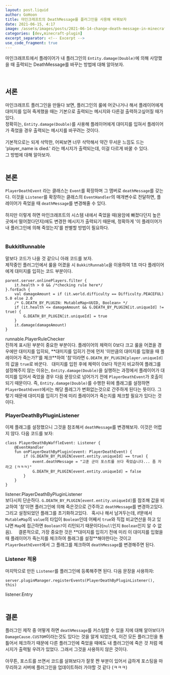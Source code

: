 ```yaml
---
layout: post.liquid
author: GoHoon
title: 마인크래프트의 DeathMessage를 플러그인을 사용해 바꿔보자
date: 2021-06-15, 4:17
image: /assets/images/posts/2021-06-14-change-death-message-in-minecraft-plugin/preview.png
categories: [dev,minecraft-plugin]
excerpt_separator: <!-- Excerpt -->
use_code_fragment: true
---
```

마인크래프트에서 플레이어가 내 플러그인의 <code>Entity.damage(Double)</code>에 의해 사망했을 때 출력되는 DeathMessage를 바꾸는 방법에 대해 알아보자.   
<!-- Excerpt -->
&nbsp;   

## 서론
마인크래프트 플러그인을 만들다 보면, 플러그인의 룰에 어긋나거나 해서 플레이어에게 대미지를 입혀 죽게했을 때는 기본으로 출력되는 메시지와 다른걸 출력하고싶어질 때가 있다.   
정확히는, <code>Entity.damage(Double)</code>를 사용해 플레이어에게 대미지를 입혀서 플레이어가 죽었을 경우 출력되는 메시지를 바꾸려는 것이다.   
&nbsp;   
기본적으로는 되게 삭막한, 어찌보면 너무 삭막해서 약간 무서운 느낌도 드는 'player_name is died.' 라는 메시지가 출력되는데, 이걸 다르게 바꿀 수 있다.   
그 방법에 대해 알아보자.   
&nbsp;   

## 본론
<code>PlayerDeathEvent</code> 라는 클래스는 <code>Event</code>를 확장하며 그 맴버로 <code>deathMessage</code>를 갖는다. 이것을 <code>Listener</code>를 확장하는 클래스의 <code>EventHandler</code>의 매개변수로 전달하면,
플레이어가 죽었을 때 <code>deathMessage</code>를 변경해줄 수 있다.   
&nbsp;   
하지만 이렇게 하면 마인크래프트의 시스템 내에서 죽었을 때(용암에 빠졌다던지 높은 곳에서 떨어졌다던지)에도 변경한 메시지가 출력되기 때문에, 정확하게 '이 플레이어가 내 플러그인에 의해 죽었는지'를 판별할 방법이 필요하다.   
&nbsp;   

### BukkitRunnable
말보다 코드가 나을 것 같으니 아래 코드를 보자.   
제작중인 플러그인에서 룰을 어겼을 시 <code>BukkitRunnable</code>을 이용하여 1초 마다 플레이어에게 대미지를 입히는 코드 부분이다.   
<pre><code class="language-kotlin">parent.server.onlinePlayers.filter {
    it.health > 0 && /*checking rule here*/
}.forEach {
    val damageAmount = if (it.world.difficulty == Difficulty.PEACEFUL) 5.0 else 2.0
    /* G.DEATH_BY_PLUGIN: MutableMap&lt;UUID, Boolean&gt; */
    if (it.health <= damageAmount && G.DEATH_BY_PLUGIN[it.uniqueId] != true) {
        G.DEATH_BY_PLUGIN[it.uniqueId] = true
    }
    it.damage(damageAmount)
}</code></pre>
<div class="code-fragment-name">runnable.PlayerRuleChecker</div>
진하게 표시된 부분이 중요한 부분이다. 플레이어의 체력이 0보다 크고 룰을 어겼을 경우에만 대미지를 입히되,
**대미지를 입히기 전에 먼저 '이만큼의 대미지를 입혔을 때 플레이어가 죽는가?'를 체크**하여 '참'이라면 <code>G.DEATH_BY_PLUGIN[player.uniqueId]</code>의 값을 <code>true</code>로 바꾼다.   
&nbsp;   
대미지를 입힌 후에 체력이 0보다 작은지 비교하여 플래그를 설정해주지 않는 이유는, <code>Entity.damage(Double)</code>을 실행하는 과정에서 플레이어가 대미지를 입어서 죽었을 경우 다음 문장으로 넘어가기 전에
<code>PlayerDeathEvent</code>가 호출이 되기 때문이다.   
즉, <code>Entity.damage(Double)</code>를 수행한 뒤에 플래그를 설정하면 <code>PlayerDeathEvent</code>에서는 해당 플레그가 변화없는것으로 간주하게 된다는 뜻이다.   
그렇기 때문에 대미지를 입히기 전에 미리 플레이어가 죽는지를 체크할 필요가 있다는 것이다.   
&nbsp;   

### PlayerDeathByPluginListener
이제 플래그를 설정했으니 그것을 참조해서 <code>deathMessage</code>를 변경해보자. 이것은 어렵지 않다. 다음 코드를 보자:   
<pre><code class="language-kotlin">class PlayerDeathByWaffleEvent: Listener {
    @EventHandler
    fun onPlayerDeathByPlugin(event: PlayerDeathEvent) {
        if (G.DEATH_BY_PLUGIN[event.entity.uniqueId] == true) {
            event.deathMessage = "고훈 군이 포스트를 쓰다 죽었습니다... 좀 자라고 (ㅋㅋㅋ)"
            G.DEATH_BY_PLUGIN[event.entity.uniqueId] = false
        }
    }
}</code></pre>
<div class="code-fragment-name">listener.PlayerDeathByPluginListener</div>
보다시피 단순하다. <code>G.DEATH_BY_PLUGIN[event.entity.uniqueId]</code>를 참조해 값을 비교하여 '참'이면 플러그인에 의해 죽은것으로 간주하고 
<code>deathMessage</code>를 변경하고있다. 그리고 설정되었던 플래그를 초기화하고있다.   
&nbsp;   
혹시나 해서 남겨두는데, if문에서 <code>MutableMap</code>의 <code>value</code>의 타입이 <code>Boolean</code>인데 어째서 <code>true</code>와 직접 비교연산을 하고 있냐면 
<code>Map</code>에 접근하면 <code>Boolean?</code>이 리턴되기 때문이다(<code>null</code>인지 <code>Boolean</code>인지 알 수 없음).   
&nbsp;   
&nbsp;   
결론적으로, 가장 중요한 것은 **대미지를 입히기 전에 미리 이 대미지를 입혔을 때 플레이어가 죽는지를 체크하여 플래그를 설정**해야한다는 것이고 <code>PlayerDeathEvent</code>에서 그 플래그를 체크하여 
<code>deathMessage</code>를 변경해주면 된다.   
&nbsp;   

### Listener 적용
마지막으로 만든 <code>Listener</code>를 플러그인에 등록해주면 된다. 다음 문장을 사용하자:   
<pre><code class="language-kotlin">server.pluginManager.registerEvents(PlayerDeathByPluginListener(), this)</code></pre>
<div class="code-fragment-name">listener.Entry</div>
&nbsp;   

## 결론
플러그인 제작 중 어떻게 하면 <code>deathMessage</code>를 커스텀할 수 있을 지에 대해 알아보다가 <code>DamageCause.CUSTOM</code>이라는것도 있다는 것을 알게 되었는데, 
이건 모든 플러그인을 통틀어서 체크하기 때문에 다른 플러그인에 죽었을 때에도 내 플러그인에 죽은 것 처럼 메시지가 출력될 우려가 있었다. 그래서 그것을 사용하지 않은 것이다.   
&nbsp;   
아무튼, 포스트를 쓰면서 코드를 살펴보다가 잘못 짠 부분이 있어서 급하게 포스팅을 마무리하고 서버에 플러그인을 업데이트하러 가야할 것 같다 (ㅋㅋㅋ)
